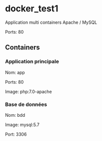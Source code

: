 # docker_test1

Application multi containers Apache / MySQL

Ports: 80

## Containers

### Application principale

Nom: app

Ports: 80

Image: php:7.0-apache

### Base de données

Nom: bdd

Image: mysql:5.7

Port: 3306
